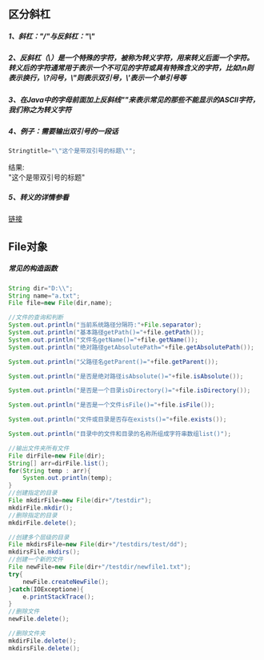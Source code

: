 
## 区分斜杠

##### 1、斜杠："/"与反斜杠："\\"
##### 2、反斜杠（\）是一个特殊的字符，被称为转义字符，用来转义后面一个字符。转义后的字符通常用于表示一个不可⻅的字符或具有特殊含义的字符，⽐如\\n则表示换⾏，\\?问号，\\"则表示双引号，\\'表示一个单引号等
##### 3、在Java中的字⺟前面加上反斜线"\"来表示常⻅的那些不能显示的ASCII字符，我们称之为转义字符
##### 4、例⼦：需要输出双引号的一段话
````java
Stringtitle="\"这个是带双引号的标题\"";
````
结果:<br>
\"这个是带双引号的标题\"
##### 5、转义的详情参看
[链接](https://baike.baidu.com/item/%E8%BD%AC%E4%B9%89%E5%AD%97%E7%AC%A6/86397?fr=aladdin)



## File对象

##### 常⻅的构造函数
```java
String dir="D:\\";
String name="a.txt";
File file=new File(dir,name);

//⽂件的查询和判断
System.out.println("当前系统路径分隔符:"+File.separator);
System.out.println("基本路径getPath()="+file.getPath());
System.out.println("⽂件名getName()="+file.getName());
System.out.println("绝对路径getAbsolutePath="+file.getAbsolutePath());

System.out.println("⽗路径名getParent()="+file.getParent());

System.out.println("是否是绝对路径isAbsolute()="+file.isAbsolute());

System.out.println("是否是一个目录isDirectory()="+file.isDirectory());

System.out.println("是否是一个⽂件isFile()="+file.isFile());

System.out.println("⽂件或目录是否存在exists()="+file.exists());

System.out.println("目录中的⽂件和目录的名称所组成字符串数组list()");

//输出文件夹所有文件
File dirFile=new File(dir);
String[] arr=dirFile.list();
for(String temp : arr){
    System.out.println(temp);
}
//创建指定的目录
File mkdirFile=new File(dir+"/testdir");
mkdirFile.mkdir();
//删除指定的目录
mkdirFile.delete();

//创建多个层级的目录
File mkdirsFile=new File(dir+"/testdirs/test/dd");
mkdirsFile.mkdirs();
//创建一个新的⽂件
File newFile=new File(dir+"/testdir/newfile1.txt");
try{
    newFile.createNewFile();
}catch(IOExceptione){
    e.printStackTrace();
}
//删除⽂件
newFile.delete();

//删除文件夹
mkdirFile.delete();
mkdirsFile.delete();
```

